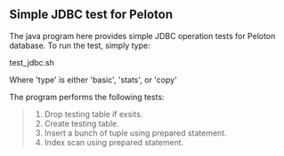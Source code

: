## Simple JDBC test for Peloton

The java program here provides simple JDBC operation tests for Peloton database. To run the test, simply type:

test_jdbc.sh <type>

Where 'type' is either 'basic', 'stats', or 'copy'

The program performs the following tests:

> 1. Drop testing table if exsits.
> 2. Create testing table.
> 3. Insert a bunch of tuple using prepared statement.
> 3. Index scan using prepared statement.
